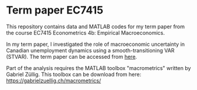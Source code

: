 # Term paper EC7415 
This repository contains data and MATLAB codes for my term paper from the course EC7415 Econometrics 4b: Empirical Macroeconomics. 

In my term paper, I investigated the role of macroeconomic uncertainty in Canadian unemployment dynamics using a smooth-transitioning VAR (STVAR). The term paper can be accessed from [here](https://www.dropbox.com/s/wxwhoaggqlzd25q/term_paper_ec7415_LM_revised.pdf?dl=0).
 
Part of the analysis requires the MATLAB toolbox "macrometrics" written by Gabriel Züllig. This toolbox can be download from here: https://gabrielzuellig.ch/macrometrics/ 
